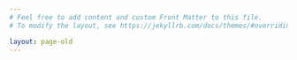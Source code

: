 ```yaml
---
# Feel free to add content and custom Front Matter to this file.
# To modify the layout, see https://jekyllrb.com/docs/themes/#overriding-theme-defaults

layout: page-old
---
```


